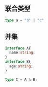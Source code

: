 ## 联合类型

```typescript
type a = "b" | "c"
```

## 并集

```typescript
interface A{
  name:string;
}
interface B{
  age:string;
}

type C = A & B;
```

